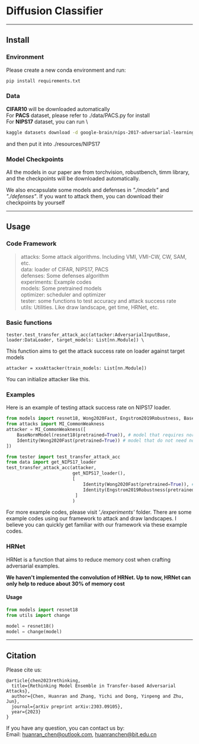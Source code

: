 # Diffusion Classifier

---

## Install
### Environment
Please create a new conda environment and run:
```bash
pip install requirements.txt
```


### Data
**CIFAR10** will be downloaded automatically    
For **PACS** dataset, please refer to ./data/PACS.py for install    
For **NIPS17** dataset, you can run \
```bash
kaggle datasets download -d google-brain/nips-2017-adversarial-learning-development-set
```
and then put it into ./resources/NIPS17

### Model Checkpoints
All the models in our paper are from torchvision, robustbench, timm library, and the checkpoints will be downloaded automatically.

We also encapsulate some models and defenses in *"./models"* and *"./defenses"*. If you want to attack them, you can download their checkpoints by yourself

---

## Usage

### Code Framework

> attacks: Some attack algorithms. Including VMI, VMI-CW, CW, SAM, etc.      
> data: loader of CIFAR, NIPS17, PACS    
> defenses: Some defenses algorithm    
> experiments: Example codes    
> models: Some pretrained models   
> optimizer: scheduler and optimizer   
> tester: some functions to test accuracy and attack success rate   
> utils: Utilities. Like draw landscape, get time, HRNet, etc.     


### Basic functions

```
tester.test_transfer_attack_acc(attacker:AdversarialInputBase, loader:DataLoader, target_models: List[nn.Module]) \
```

This function aims to get the attack success rate on loader against target models



```
attacker = xxxAttacker(train_models: List[nn.Module])
```
You can initialize attacker like this.

### Examples
Here is an example of testing attack success rate on NIPS17 loader.
```python
from models import resnet18, Wong2020Fast, Engstrom2019Robustness, BaseNormModel, Identity
from attacks import MI_CommonWeakness
attacker = MI_CommonWeakness([
    BaseNormModel(resnet18(pretrained=True)), # model that requires normalization
    Identity(Wong2020Fast(pretrained=True)) # model that do not need normalization
])

from tester import test_transfer_attack_acc
from data import get_NIPS17_loader
test_transfer_attack_acc(attacker, 
                         get_NIPS17_loader(), 
                         [
                             Identity(Wong2020Fast(pretrained=True)), # white box attack
                             Identity(Engstrom2019Robustness(pretrained=True)), # transfer attack
                          ]
                         )
```


For more example codes, please visit *'./experiments'* folder. There are some example codes using our framework to attack and draw landscapes. I believe you can quickly get familiar with our framework via these example codes.


### HRNet
HRNet is a function that aims to reduce memory cost when crafting adversarial examples.

**We haven't implemented the convolution of HRNet. Up to now, HRNet can only help to reduce about 30% of memory cost**

#### Usage
```python
from models import resnet18
from utils import change

model = resnet18()
model = change(model)
```


---

## Citation
Please cite us:
```
@article{chen2023rethinking,
  title={Rethinking Model Ensemble in Transfer-based Adversarial Attacks},
  author={Chen, Huanran and Zhang, Yichi and Dong, Yinpeng and Zhu, Jun},
  journal={arXiv preprint arXiv:2303.09105},
  year={2023}
}
```

If you have any question, you can contact us by:   
Email: huanran_chen@outlook.com, huanranchen@bit.edu.cn    
